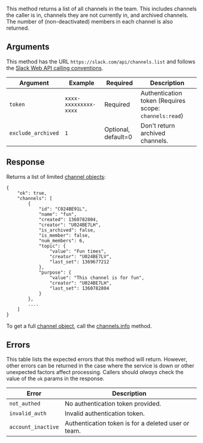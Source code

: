This method returns a list of all channels in the team. This includes channels the caller is in, channels they are not currently in, and archived channels. The number of (non-deactivated) members in each channel is also returned.

## Arguments

This method has the URL `https://slack.com/api/channels.list` and follows the [Slack Web API calling conventions](/web#basics).

| Argument | Example | Required | Description |
| --- | --- | --- | --- |
| `token` | `xxxx-xxxxxxxxx-xxxx` | Required | Authentication token (Requires scope: `channels:read`) |
| `exclude_archived` | `1` | Optional, default=0 | Don't return archived channels. |

## Response

Returns a list of limited [channel objects](/types/channel):

```
{
    "ok": true,
    "channels": [
        {
            "id": "C024BE91L",
            "name": "fun",
            "created": 1360782804,
            "creator": "U024BE7LH",
            "is_archived": false,
            "is_member": false,
            "num_members": 6,
            "topic": {
                "value": "Fun times",
                "creator": "U024BE7LV",
                "last_set": 1369677212
            },
            "purpose": {
                "value": "This channel is for fun",
                "creator": "U024BE7LH",
                "last_set": 1360782804
            }
        },
        ....
    ]
}
```

To get a full [channel object](/types/channel), call the [channels.info](/methods/channels.info) method.

## Errors

This table lists the expected errors that this method will return. However, other errors can be returned in the case where the service is down or other unexpected factors affect processing. Callers should _always_ check the value of the `ok` params in the response.

| Error | Description |
| --- | --- |
| `not_authed` | No authentication token provided. |
| `invalid_auth` | Invalid authentication token. |
| `account_inactive` | Authentication token is for a deleted user or team. |


